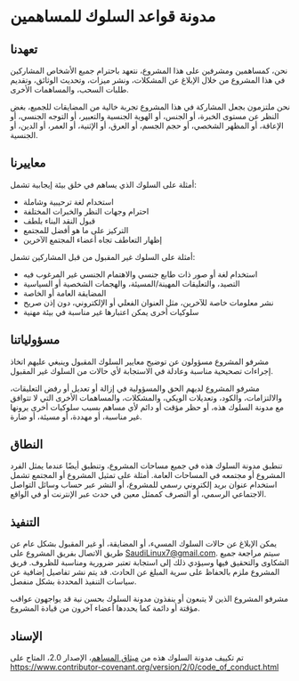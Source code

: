 # مدونة قواعد السلوك للمساهمين

## تعهدنا

نحن، كمساهمين ومشرفين على هذا المشروع، نتعهد باحترام جميع الأشخاص المشاركين في هذا المشروع من خلال الإبلاغ عن المشكلات، ونشر ميزات، وتحديث الوثائق، وتقديم طلبات السحب، والمساهمات الأخرى.

نحن ملتزمون بجعل المشاركة في هذا المشروع تجربة خالية من المضايقات للجميع، بغض النظر عن مستوى الخبرة، أو الجنس، أو الهوية الجنسية والتعبير، أو التوجه الجنسي، أو الإعاقة، أو المظهر الشخصي، أو حجم الجسم، أو العرق، أو الإثنية، أو العمر، أو الدين، أو الجنسية.

## معاييرنا

أمثلة على السلوك الذي يساهم في خلق بيئة إيجابية تشمل:

* استخدام لغة ترحيبية وشاملة
* احترام وجهات النظر والخبرات المختلفة
* قبول النقد البناء بلطف
* التركيز على ما هو أفضل للمجتمع
* إظهار التعاطف تجاه أعضاء المجتمع الآخرين

أمثلة على السلوك غير المقبول من قبل المشاركين تشمل:

* استخدام لغة أو صور ذات طابع جنسي والاهتمام الجنسي غير المرغوب فيه
* التصيد، والتعليقات المهينة/المسيئة، والهجمات الشخصية أو السياسية
* المضايقة العامة أو الخاصة
* نشر معلومات خاصة للآخرين، مثل العنوان الفعلي أو الإلكتروني، دون إذن صريح
* سلوكيات أخرى يمكن اعتبارها غير مناسبة في بيئة مهنية

## مسؤولياتنا

مشرفو المشروع مسؤولون عن توضيح معايير السلوك المقبول وينبغي عليهم اتخاذ إجراءات تصحيحية مناسبة وعادلة في الاستجابة لأي حالات من السلوك غير المقبول.

مشرفو المشروع لديهم الحق والمسؤولية في إزالة أو تعديل أو رفض التعليقات، والالتزامات، والكود، وتعديلات الويكي، والمشكلات، والمساهمات الأخرى التي لا تتوافق مع مدونة السلوك هذه، أو حظر مؤقت أو دائم لأي مساهم بسبب سلوكيات أخرى يرونها غير مناسبة، أو مهددة، أو مسيئة، أو ضارة.

## النطاق

تنطبق مدونة السلوك هذه في جميع مساحات المشروع، وتنطبق أيضًا عندما يمثل الفرد المشروع أو مجتمعه في المساحات العامة. أمثلة على تمثيل المشروع أو المجتمع تشمل استخدام عنوان بريد إلكتروني رسمي للمشروع، أو النشر عبر حساب وسائل التواصل الاجتماعي الرسمي، أو التصرف كممثل معين في حدث عبر الإنترنت أو في الواقع.

## التنفيذ

يمكن الإبلاغ عن حالات السلوك المسيء، أو المضايقة، أو غير المقبول بشكل عام عن طريق الاتصال بفريق المشروع على SaudiLinux7@gmail.com. سيتم مراجعة جميع الشكاوى والتحقيق فيها وسيؤدي ذلك إلى استجابة تعتبر ضرورية ومناسبة للظروف. فريق المشروع ملزم بالحفاظ على سرية المبلغ عن الحادث. قد يتم نشر تفاصيل إضافية عن سياسات التنفيذ المحددة بشكل منفصل.

مشرفو المشروع الذين لا يتبعون أو ينفذون مدونة السلوك بحسن نية قد يواجهون عواقب مؤقتة أو دائمة كما يحددها أعضاء آخرون من قيادة المشروع.

## الإسناد

تم تكييف مدونة السلوك هذه من [ميثاق المساهم](https://www.contributor-covenant.org)، الإصدار 2.0، المتاح على https://www.contributor-covenant.org/version/2/0/code_of_conduct.html